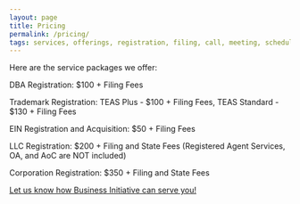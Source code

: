 ```yaml
---
layout: page
title: Pricing
permalink: /pricing/
tags: services, offerings, registration, filing, call, meeting, schedule, message, registration, business, llc, sole-proprietorship, partnership, corporation
---
```


Here are the service packages we offer:

DBA Registration: $100 + Filing Fees

Trademark Registration: TEAS Plus - $100 + Filing Fees, TEAS Standard - $130 + Filing Fees

EIN Registration and Acquisition: $50 + Filing Fees

LLC Registration: $200 + Filing and State Fees (Registered Agent Services, OA, and AoC are NOT included)

Corporation Registration: $350 + Filing and State Fees

[Let us know how Business Initiative can serve you!](https://www.businessinitiative.org/contact/)

<!-- Calendly inline widget begin -->
<div class="calendly-inline-widget" data-url="https://calendly.com/businessinitiative/30-minute-consultation-call" style="min-width:320px;height:700px;"></div>
<script type="text/javascript" src="https://assets.calendly.com/assets/external/widget.js" async></script>
<!-- Calendly inline widget end -->